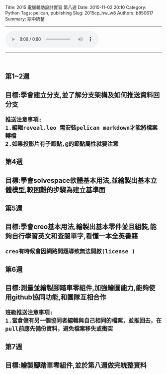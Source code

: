 Title: 2015 電腦輔助設計實習 第八週
Date: 2015-11-02 20:10
Category: Python
Tags: pelican, publishing
Slug: 2015cp_hw_w8
Authors: b850617
Summary: 期中統整
<hr>
<html>
<head>
<title>Track 26.mp3</title>
</head>
<body>
    <audio controls pause loop>
        <source src="https://copy.com/nCTIGewo7fWOytBv">
    </audio>
</body>
</html>
<hr>
<br>
<h2>第1~2週<h2>

目標:學會建立分支,並了解分支架構及如何推送資料回分支

 ~~~ 
推送注意事項: 
1.編輯reveal.leo 需安裝pelican markdown才能將檔案轉檔
2.如果投影片有子節點,@的節點屬性就要注意
~~~

<h2>第4週<h2>

目標:學會solvespace軟體基本用法,並繪製出基本立體模型,較困難的步驟為建立基準面

<h2>第5週<h2>

目標:學會creo基本用法,繪製出基本零件並且組裝,能夠自行學習英文和查閱單字,看懂一本全英書籍

~~~
creo有時候會因網路問題導致無法開啟(license )
~~~

<h2>第6週<h2>

目標:測量並繪製腳踏車零組件,加強繪圖能力,能夠使用github協同功能,和團隊互相合作

~~~
班級推送注意事項: 
1.當倉儲有另一個協同者編輯與自己相同的檔案，並推回去，在pull前應先備份資料，避免檔案移失或衝突
~~~

<h2>第7週<h2>

目標:繪製腳踏車零組件,並於第八週做完統整資料


